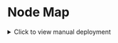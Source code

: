 # Node Map

<details>
<summary>Click to view manual deployment</summary>
<br>

*Note: The node map does  need to be on the same server as the API node*

This project provides a web application for displaying information about cryptocurrency coin daemon nodes using RPC. It visualizes node data on a OpenStreetMap and displays detailed information in a table format. The project is built with Node.js and uses PureCSS for styling.

## Features

- Visual representation of coin nodes on a OpenStreetMap.
- Node data will be cached for 60 minutes.
- Detailed table view showing using IPinfo.io:
  - IP address and Hostname (if available)
  - User agent (Wallet Version)
  - Coin block height
  - Country and Timezone
  - Location (City, States)
  - Network details, ASN Number

## Prerequisites

Before you begin, ensure you have met the following requirements:
- Ubuntu >= 20.04
- You have installed Node.js 12+ and npm 6+.
- You have a basic understanding of JavaScript and Node.js.
- You have a cryptocurrency daemon node can accessible via RPC.
- You have a IPinfo.io token or something else.
- You have a Reverse Proxy and web server. (Recommend Nginx)

## nvm install
   ```bash
   sudo apt-get update
   cd && curl -o- https://raw.githubusercontent.com/creationix/nvm/v0.33.9/install.sh | bash

   vim /etc/profile
   ```
Append at the end of the file
   ```bash
   export NVM_DIR="$HOME/.nvm"
   [ -s "$NVM_DIR/nvm.sh" ] && . "$NVM_DIR/nvm.sh"  # This loads nvm
   [ -s "$NVM_DIR/bash_completion" ] && . "$NVM_DIR/bash_completion"  # This loads nvm bash_completion
   ```
Then `:wq` save and re source the file
   ```bash
   source /etc/profile
   ```
## Nodejs install
   ```bash
   nvm install v12.14.0
   ```
## Installing Node Map

To install Node Map, follow these steps:

1. Clone the repository:
   ```bash
   git clone https://github.com/bailaoshijiadao/sugarchain-nodemap.git
   ```
2. Navigate to the project directory:
   ```bash
   cd sugarchain-nodemap
   ```
3. Install the necessary packages:
   ```bash
   npm install
   ```
4. Add RPC Client Settings and IPinfo token and Google Maps API Key to the `.env` file:
   ```app.js
   # RPC server settings
   DAEMON_RPC_HOST=127.0.0.1
   DAEMON_RPC_PORT=34229
   DAEMON_RPC_USERNAME=your_username
   DAEMON_RPC_PASSWORD=your_password
   DAEMON_RPC_SSL=false
   DAEMON_RPC_TIMEOUT=30000

   # IPinfo.io token
   IPINFO_TOKEN=your_ipinfo_token

   # Node Map server port
   PORT=3000
   ```
   
## Using Node Map

To use Node Map, run the following command from the root of the project:
  ```bash
  node app.js
  ```
or
  ```bash
  npm start
  ```
or
  ```bash
  pm2 start app.js --name nodemap
  ```

Open your web browser and navigate to `http://localhost:3000` to view nodemap.

# Optional Settings

## PM2 settings

PM2 is an excellent Node process management tool that can help applications automatically restart after a crash.

### PM2 install

   npm install pm2 -g

### Start web wallet

Stop the web wallet first, then use this command to start

   cd sugarchain-nodemap
   pm2 start ./bin/www --name sugarchain-nodemap

### View project information

   pm2 info sugarchain-nodemap

### View resource usage

   pm2 monit



## Domain settings

### Point domain to your server

### Install Nginx

   sudo apt-get update
   sudo apt install nginx -y
   
### Create nginx config (replace map.example.com with your domain)

   sudo unlink /etc/nginx/sites-enabled/map.example.com.conf
   rm -rf /etc/nginx/sites-available/map.example.com.conf
   sudo vim /etc/nginx/sites-available/map.example.com.conf
   
Write the following content (replace map.example.com with your domain)
   
   server {
      server_name map.example.com;

      location / {
         proxy_pass http://localhost:3000;
         proxy_http_version 1.1;
         proxy_set_header Upgrade $http_upgrade;
         proxy_set_header Connection 'upgrade';
         proxy_set_header Host $host;
         proxy_cache_bypass $http_upgrade;
      }

      listen 80;
   }

### Activate nginx config (replace map.example.com with your domain)

   sudo ln -s /etc/nginx/sites-available/map.example.com.conf /etc/nginx/sites-enabled
   
### Install certbot for ssl certificate

   sudo apt install snapd -y
   sudo snap install --classic certbot
   
### Obtain certificate (replace map.example.com with your domain)

   sudo certbot --nginx -d map.example.com
   
After that web map should be accessible via domain you pointed 

</details>


